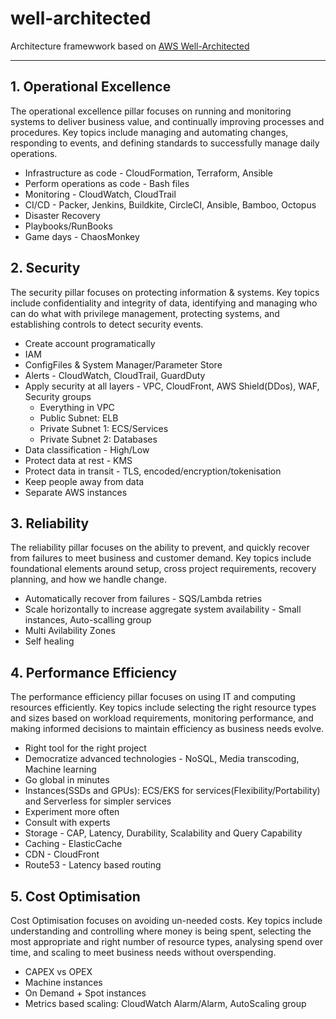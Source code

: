 # well-architected

Architecture framewwork based on [AWS Well-Architected](https://aws.amazon.com/architecture/well-architected/)

---

## 1. Operational Excellence
The operational excellence pillar focuses on running and monitoring systems to deliver business value, and continually improving processes and procedures. Key topics include managing and automating changes, responding to events, and defining standards to successfully manage daily operations.

* Infrastructure as code - CloudFormation, Terraform, Ansible
* Perform operations as code - Bash files
* Monitoring - CloudWatch, CloudTrail
* CI/CD - Packer, Jenkins, Buildkite, CircleCI, Ansible, Bamboo, Octopus
* Disaster Recovery
* Playbooks/RunBooks
* Game days - ChaosMonkey

## 2. Security
The security pillar focuses on protecting information & systems. Key topics include confidentiality and integrity of data, identifying and managing who can do what with privilege management, protecting systems, and establishing controls to detect security events. 

* Create account programatically
* IAM
* ConfigFiles & System Manager/Parameter Store
* Alerts - CloudWatch, CloudTrail, GuardDuty
* Apply security at all layers - VPC, CloudFront, AWS Shield(DDos), WAF, Security groups
    - Everything in VPC
    - Public Subnet: ELB
    - Private Subnet 1: ECS/Services
    - Private Subnet 2: Databases
* Data classification - High/Low
* Protect data at rest - KMS
* Protect data in transit - TLS, encoded/encryption/tokenisation
* Keep people away from data
* Separate AWS instances

## 3. Reliability
The reliability pillar focuses on the ability to prevent, and quickly recover from failures to meet business and customer demand. Key topics include foundational elements around setup, cross project requirements, recovery planning, and how we handle change.

* Automatically recover from failures - SQS/Lambda retries
* Scale horizontally to increase aggregate system availability - Small instances, Auto-scalling group
* Multi Avilability Zones
* Self healing

## 4. Performance Efficiency
The performance efficiency pillar focuses on using IT and computing resources efficiently. Key topics include selecting the right resource types and sizes based on workload requirements, monitoring performance, and making informed decisions to maintain efficiency as business needs evolve.

* Right tool for the right project
* Democratize advanced technologies - NoSQL, Media transcoding, Machine learning
* Go global in minutes
* Instances(SSDs and GPUs): ECS/EKS for services(Flexibility/Portability) and Serverless for simpler services
* Experiment more often
* Consult with experts
* Storage - CAP, Latency, Durability, Scalability and Query Capability
* Caching - ElasticCache
* CDN - CloudFront
* Route53 - Latency based routing


## 5. Cost Optimisation
Cost Optimisation focuses on avoiding un-needed costs. Key topics include understanding and controlling where money is being spent, selecting the most appropriate and right number of resource types, analysing spend over time, and scaling to meet business needs without overspending.

* CAPEX vs OPEX
* Machine instances
* On Demand + Spot instances
* Metrics based scaling: CloudWatch Alarm/Alarm, AutoScaling group 
